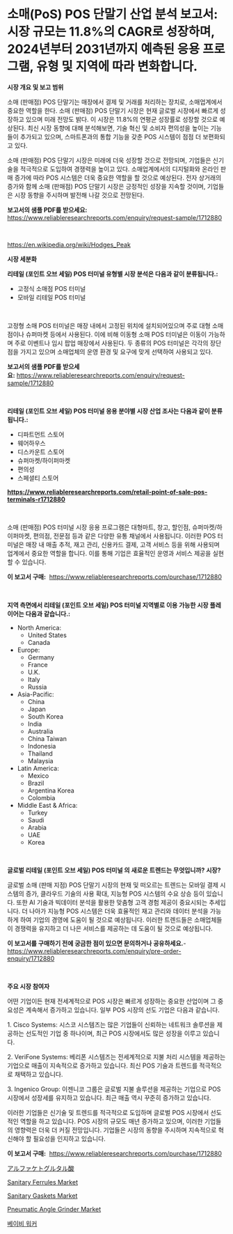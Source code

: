 <p><h1>소매(PoS) POS 단말기 산업 분석 보고서: 시장 규모는 11.8%의 CAGR로 성장하며, 2024년부터 2031년까지 예측된 응용 프로그램, 유형 및 지역에 따라 변화합니다.</h1></p><p><strong>시장 개요 및 보고 범위</strong></p>
<p><p>소매 (판매점) POS 단말기는 매장에서 결제 및 거래를 처리하는 장치로, 소매업계에서 중요한 역할을 한다. 소매 (판매점) POS 단말기 시장은 현재 글로벌 시장에서 빠르게 성장하고 있으며 미래 전망도 밝다. 이 시장은 11.8%의 연평균 성장률로 성장할 것으로 예상된다. 최신 시장 동향에 대해 분석해보면, 기술 혁신 및 소비자 편의성을 높이는 기능들이 추가되고 있으며, 스마트폰과의 통합 기능을 갖춘 POS 시스템이 점점 더 보편화되고 있다.</p><p>소매 (판매점) POS 단말기 시장은 미래에 더욱 성장할 것으로 전망되며, 기업들은 신기술을 적극적으로 도입하여 경쟁력을 높이고 있다. 소매업계에서의 디지털화와 온라인 판매 증가에 따라 POS 시스템은 더욱 중요한 역할을 할 것으로 예상된다. 전자 상거래의 증가와 함께 소매 (판매점) POS 단말기 시장은 긍정적인 성장을 지속할 것이며, 기업들은 시장 동향을 주시하며 발전해 나갈 것으로 전망된다.</p></p>
<p><strong>보고서의 샘플 PDF를 받으세요:</strong> <a href="https://www.reliableresearchreports.com/enquiry/request-sample/1712880">https://www.reliableresearchreports.com/enquiry/request-sample/1712880</a></p>
<p>&nbsp;</p>
<p><a href="https://en.wikipedia.org/wiki/Hodges_Peak">https://en.wikipedia.org/wiki/Hodges_Peak</a></p>
<p><strong>시장 세분화</strong></p>
<p><strong>리테일 (포인트 오브 세일) POS 터미널 유형별 시장 분석은 다음과 같이 분류됩니다.:</strong></p>
<p><ul><li>고정식 소매점 POS 터미널</li><li>모바일 리테일 POS 터미널</li></ul></p>
<p>&nbsp;</p>
<p><p>고정형 소매 POS 터미널은 매장 내에서 고정된 위치에 설치되어있으며 주로 대형 소매점이나 슈퍼마켓 등에서 사용된다. 이에 비해 이동형 소매 POS 터미널은 이동이 가능하며 주로 이벤트나 임시 팝업 매장에서 사용된다. 두 종류의 POS 터미널은 각각의 장단점을 가지고 있으며 소매업체의 운영 환경 및 요구에 맞게 선택하여 사용되고 있다.</p></p>
<p><strong>보고서의 샘플 PDF를 받으세요:</strong>&nbsp;<a href="https://www.reliableresearchreports.com/enquiry/request-sample/1712880">https://www.reliableresearchreports.com/enquiry/request-sample/1712880</a></p>
<p>&nbsp;</p>
<p><strong> 리테일 (포인트 오브 세일) POS 터미널 응용 분야별 시장 산업 조사는 다음과 같이 분류됩니다.:</strong></p>
<p><ul><li>디파트먼트 스토어</li><li>웨어하우스</li><li>디스카운트 스토어</li><li>슈퍼마켓/하이퍼마켓</li><li>편의성</li><li>스페셜티 스토어</li></ul></p>
<p><strong><a href="https://www.reliableresearchreports.com/retail-point-of-sale-pos-terminals-r1712880">https://www.reliableresearchreports.com/retail-point-of-sale-pos-terminals-r1712880</a></strong></p>
<p>&nbsp;</p>
<p><p>소매 (판매점) POS 터미널 시장 응용 프로그램은 대형마트, 창고, 할인점, 슈퍼마켓/하이퍼마켓, 편의점, 전문점 등과 같은 다양한 유통 채널에서 사용됩니다. 이러한 POS 터미널은 매장 내 매출 추적, 재고 관리, 신용카드 결제, 고객 서비스 등을 위해 사용되며 업계에서 중요한 역할을 합니다. 이를 통해 기업은 효율적인 운영과 서비스 제공을 실현할 수 있습니다.</p></p>
<p><strong>이 보고서 구매:</strong>&nbsp; <a href="https://www.reliableresearchreports.com/purchase/1712880">https://www.reliableresearchreports.com/purchase/1712880</a></p>
<p>&nbsp;</p>
<p><strong>지역 측면에서 리테일 (포인트 오브 세일) POS 터미널 지역별로 이용 가능한 시장 플레이어는 다음과 같습니다.:</strong></p>
<p><ul>
    <li>
        North America:
        <ul>
            <li>United States</li>
            <li>Canada</li>
        </ul>
    </li>
    <li>
        Europe:
        <ul>
            <li>Germany</li>
            <li>France</li>
            <li>U.K.</li>
            <li>Italy</li>
            <li>Russia</li>
        </ul>
    </li>
    <li>
        Asia-Pacific:
        <ul>
            <li>China</li>
            <li>Japan</li>
            <li>South Korea</li>
            <li>India</li>
            <li>Australia</li>
            <li>China Taiwan</li>
            <li>Indonesia</li>
            <li>Thailand</li>
            <li>Malaysia</li>
        </ul>
    </li>
    <li>
        Latin America:
        <ul>
            <li>Mexico</li>
            <li>Brazil</li>
            <li>Argentina Korea</li>
            <li>Colombia</li>
        </ul>
    </li>
    <li>
        Middle East & Africa:
        <ul>
            <li>Turkey</li>
            <li>Saudi</li>
            <li>Arabia</li>
            <li>UAE</li>
            <li>Korea</li>
        </ul>
    </li>
    </ul></p>
<p>&nbsp;</p>
<p><strong>글로벌 리테일 (포인트 오브 세일) POS 터미널 의 새로운 트렌드는 무엇입니까? 시장?</strong></p>
<p><p>글로벌 소매 (판매 지점) POS 단말기 시장의 현재 및 떠오르는 트렌드는 모바일 결제 시스템의 증가, 클라우드 기술의 사용 확대, 지능형 POS 시스템의 수요 상승 등이 있습니다. 또한 AI 기술과 빅데이터 분석을 활용한 맞춤형 고객 경험 제공이 중요시되는 추세입니다. 더 나아가 지능형 POS 시스템은 더욱 효율적인 재고 관리와 데이터 분석을 가능하게 하여 기업의 경영에 도움이 될 것으로 예상됩니다. 이러한 트렌드들은 소매업체들이 경쟁력을 유지하고 더 나은 서비스를 제공하는 데 도움이 될 것으로 예상됩니다.</p></p>
<p><strong>이 보고서를 구매하기 전에 궁금한 점이 있으면 문의하거나 공유하세요.</strong>- <a href="https://www.reliableresearchreports.com/enquiry/pre-order-enquiry/1712880">https://www.reliableresearchreports.com/enquiry/pre-order-enquiry/1712880</a></p>
<p>&nbsp;</p>
<p><strong>주요 시장 참여자</strong></p>
<p><p>어떤 기업이든 현재 전세계적으로 POS 시장은 빠르게 성장하는 중요한 산업이며 그 중요성은 계속해서 증가하고 있습니다. 일부 POS 시장의 선도 기업은 다음과 같습니다.</p><p>1. Cisco Systems: 시스코 시스템즈는 많은 기업들이 신뢰하는 네트워크 솔루션을 제공하는 선도적인 기업 중 하나이며, 최근 POS 시장에서도 많은 성장을 이루고 있습니다.</p><p>2. VeriFone Systems: 베리폰 시스템즈는 전세계적으로 지불 처리 시스템을 제공하는 기업으로 매출이 지속적으로 증가하고 있습니다. 최신 POS 기술과 트렌드를 적극적으로 채택하고 있습니다.</p><p>3. Ingenico Group: 이젠니코 그룹은 글로벌 지불 솔루션을 제공하는 기업으로 POS 시장에서 성장세를 유지하고 있습니다. 최근 매출 역시 꾸준히 증가하고 있습니다.</p><p>이러한 기업들은 신기술 및 트렌드를 적극적으로 도입하며 글로벌 POS 시장에서 선도적인 역할을 하고 있습니다. POS 시장의 규모도 매년 증가하고 있으며, 이러한 기업들의 영향력은 더욱 더 커질 전망입니다. 기업들은 시장의 동향을 주시하며 지속적으로 혁신해야 할 필요성을 인지하고 있습니다.</p></p>
<p><strong>이 보고서 구매:</strong>&nbsp;&nbsp;<a href="https://www.reliableresearchreports.com/purchase/1712880">https://www.reliableresearchreports.com/purchase/1712880</a></p>
<p><p><a href="https://github.com/KaliMetz2023/Market-Research-Report-List-1/blob/main/1085942157011.md">アルファケトグルタル酸</a></p><p><a href="https://issuu.com/reportprime-2/docs/sanitary-ferrules-market-size-2030.pptx">Sanitary Ferrules Market</a></p><p><a href="https://issuu.com/reportprime-2/docs/sanitary-gaskets-market-size-2030.pptx">Sanitary Gaskets Market</a></p><p><a href="https://github.com/itulahketika112/Market-Research-Report-List-1/blob/main/pneumatic-angle-grinder-market.md">Pneumatic Angle Grinder Market</a></p><p><a href="https://github.com/OwenHamiytll568745/Market-Research-Report-List-2/blob/main/1567286168250.md">베이비 워커</a></p></p>